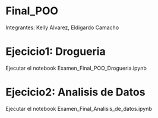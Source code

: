 # Final_POO

Integrantes: Kelly Alvarez, Eldigardo Camacho

# Ejecicio1: Drogueria

Ejecutar el notebook Examen_Final_POO_Drogueria.ipynb

# Ejecicio2: Analisis de Datos

Ejecutar el notebook Examen_Final_Analisis_de_datos.ipynb
